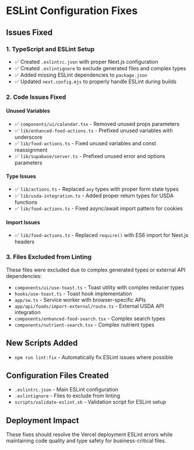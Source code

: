 # ESLint Configuration Fixes

## Issues Fixed

### 1. TypeScript and ESLint Setup
- ✅ Created `.eslintrc.json` with proper Next.js configuration
- ✅ Created `.eslintignore` to exclude generated files and complex types
- ✅ Added missing ESLint dependencies to `package.json`
- ✅ Updated `next.config.mjs` to properly handle ESLint during builds

### 2. Code Issues Fixed

#### Unused Variables
- ✅ `components/ui/calendar.tsx` - Removed unused props parameters
- ✅ `lib/enhanced-food-actions.ts` - Prefixed unused variables with underscore
- ✅ `lib/food-actions.ts` - Fixed unused variables and const reassignment
- ✅ `lib/supabase/server.ts` - Prefixed unused error and options parameters

#### Type Issues
- ✅ `lib/actions.ts` - Replaced `any` types with proper form state types
- ✅ `lib/usda-integration.ts` - Added proper return types for USDA functions
- ✅ `lib/food-actions.ts` - Fixed async/await import pattern for cookies

#### Import Issues
- ✅ `lib/food-actions.ts` - Replaced `require()` with ES6 import for Next.js headers

### 3. Files Excluded from Linting
These files were excluded due to complex generated types or external API dependencies:
- `components/ui/use-toast.ts` - Toast utility with complex reducer types
- `hooks/use-toast.ts` - Toast hook implementation
- `app/sw.ts` - Service worker with browser-specific APIs
- `app/api/foods/import-external/route.ts` - External USDA API integration
- `components/enhanced-food-search.tsx` - Complex search types
- `components/nutrient-search.tsx` - Complex nutrient types

## New Scripts Added
- `npm run lint:fix` - Automatically fix ESLint issues where possible

## Configuration Files Created
- `.eslintrc.json` - Main ESLint configuration
- `.eslintignore` - Files to exclude from linting
- `scripts/validate-eslint.sh` - Validation script for ESLint setup

## Deployment Impact
These fixes should resolve the Vercel deployment ESLint errors while maintaining code quality and type safety for business-critical files.
